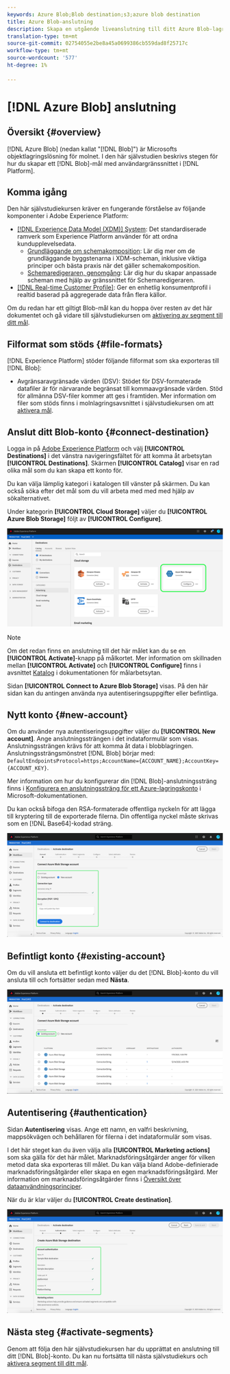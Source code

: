 ```yaml
---
keywords: Azure Blob;Blob destination;s3;azure blob destination
title: Azure Blob-anslutning
description: Skapa en utgående liveanslutning till ditt Azure Blob-lagringsutrymme för att regelbundet exportera tabbavgränsade eller CSV-datafiler från Adobe Experience Platform.
translation-type: tm+mt
source-git-commit: 02754055e2be8a45a0699386cb559dad8f25717c
workflow-type: tm+mt
source-wordcount: '577'
ht-degree: 1%

---
```



# [!DNL Azure Blob] anslutning

## Översikt {#overview}

[!DNL Azure Blob] (nedan kallat &quot;[!DNL Blob]&quot;) är Microsofts objektlagringslösning för molnet. I den här självstudien beskrivs stegen för hur du skapar ett [!DNL Blob]-mål med användargränssnittet i [!DNL Platform].

## Komma igång

Den här självstudiekursen kräver en fungerande förståelse av följande komponenter i Adobe Experience Platform:

- [[!DNL Experience Data Model (XDM)] System](../../../xdm/home.md): Det standardiserade ramverk som Experience Platform använder för att ordna kundupplevelsedata.
   - [Grundläggande om schemakomposition](../../../xdm/schema/composition.md): Lär dig mer om de grundläggande byggstenarna i XDM-scheman, inklusive viktiga principer och bästa praxis när det gäller schemakomposition.
   - [Schemaredigeraren, genomgång](../../../xdm/tutorials/create-schema-ui.md): Lär dig hur du skapar anpassade scheman med hjälp av gränssnittet för Schemaredigeraren.
- [[!DNL Real-time Customer Profile]](../../../profile/home.md): Ger en enhetlig konsumentprofil i realtid baserad på aggregerade data från flera källor.

Om du redan har ett giltigt Blob-mål kan du hoppa över resten av det här dokumentet och gå vidare till självstudiekursen om [aktivering av segment till ditt mål](../../ui/activate-destinations.md).

## Filformat som stöds {#file-formats}

[!DNL Experience Platform] stöder följande filformat som ska exporteras till  [!DNL Blob]:

- Avgränsaravgränsade värden (DSV): Stödet för DSV-formaterade datafiler är för närvarande begränsat till kommaavgränsade värden. Stöd för allmänna DSV-filer kommer att ges i framtiden. Mer information om filer som stöds finns i molnlagringsavsnittet i självstudiekursen om att [aktivera mål](../../ui/activate-destinations.md#esp-and-cloud-storage).

## Anslut ditt Blob-konto {#connect-destination}

Logga in på [Adobe Experience Platform](https://platform.adobe.com) och välj **[!UICONTROL Destinations]** i det vänstra navigeringsfältet för att komma åt arbetsytan **[!UICONTROL Destinations]**. Skärmen **[!UICONTROL Catalog]** visar en rad olika mål som du kan skapa ett konto för.

Du kan välja lämplig kategori i katalogen till vänster på skärmen. Du kan också söka efter det mål som du vill arbeta med med med hjälp av sökalternativet.

Under kategorin **[!UICONTROL Cloud Storage]** väljer du **[!UICONTROL Azure Blob Storage]** följt av **[!UICONTROL Configure]**.

![Katalog](../../assets/catalog/cloud-storage/blob/catalog.png)

>[!NOTE]
>
>Om det redan finns en anslutning till det här målet kan du se en **[!UICONTROL Activate]**-knapp på målkortet. Mer information om skillnaden mellan **[!UICONTROL Activate]** och **[!UICONTROL Configure]** finns i avsnittet [Katalog](../../ui/destinations-workspace.md#catalog) i dokumentationen för målarbetsytan.

Sidan **[!UICONTROL Connect to Azure Blob Storage]** visas. På den här sidan kan du antingen använda nya autentiseringsuppgifter eller befintliga.

## Nytt konto {#new-account}

Om du använder nya autentiseringsuppgifter väljer du **[!UICONTROL New account]**. Ange anslutningssträngen i det indataformulär som visas. Anslutningssträngen krävs för att komma åt data i blobblagringen. Anslutningssträngsmönstret [!DNL Blob] börjar med: `DefaultEndpointsProtocol=https;AccountName={ACCOUNT_NAME};AccountKey={ACCOUNT_KEY}`.

Mer information om hur du konfigurerar din [!DNL Blob]-anslutningssträng finns i [Konfigurera en anslutningssträng för ett Azure-lagringskonto](https://docs.microsoft.com/en-us/azure/storage/common/storage-configure-connection-string#configure-a-connection-string-for-an-azure-storage-account) i Microsoft-dokumentationen.

Du kan också bifoga den RSA-formaterade offentliga nyckeln för att lägga till kryptering till de exporterade filerna. Din offentliga nyckel måste skrivas som en [!DNL Base64]-kodad sträng.

![Nytt konto](../../assets/catalog/cloud-storage/blob/new.png)

## Befintligt konto {#existing-account}

Om du vill ansluta ett befintligt konto väljer du det [!DNL Blob]-konto du vill ansluta till och fortsätter sedan med **Nästa**.

![Befintligt konto](../../assets/catalog/cloud-storage/blob/existing.png)

## Autentisering {#authentication}

Sidan **Autentisering** visas. Ange ett namn, en valfri beskrivning, mappsökvägen och behållaren för filerna i det indataformulär som visas.

I det här steget kan du även välja alla **[!UICONTROL Marketing actions]** som ska gälla för det här målet. Marknadsföringsåtgärder anger för vilken metod data ska exporteras till målet. Du kan välja bland Adobe-definierade marknadsföringsåtgärder eller skapa en egen marknadsföringsåtgärd. Mer information om marknadsföringsåtgärder finns i [Översikt över dataanvändningsprinciper](../../../data-governance/policies/overview.md).

När du är klar väljer du **[!UICONTROL Create destination]**.

![Autentisering](../../assets/catalog/cloud-storage/blob/authentication.png)

## Nästa steg {#activate-segments}

Genom att följa den här självstudiekursen har du upprättat en anslutning till ditt [!DNL Blob]-konto. Du kan nu fortsätta till nästa självstudiekurs och [aktivera segment till ditt mål](../../ui/activate-destinations.md).
